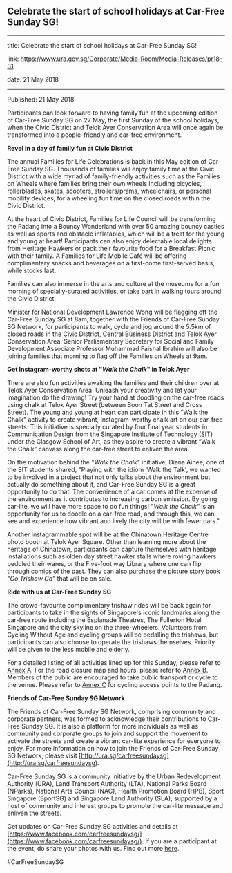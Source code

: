 ## Celebrate the start of school holidays at Car-Free Sunday SG!

---

title: Celebrate the start of school holidays at Car-Free Sunday SG!

link: https://www.ura.gov.sg/Corporate/Media-Room/Media-Releases/pr18-31

date: 21 May 2018

---

Published: 21 May 2018

Participants can look forward to having family fun at the upcoming edition of Car-Free Sunday SG on 27 May, the first Sunday of the school holidays, when the Civic District and Telok Ayer Conservation Area will once again be transformed into a people-friendly and car-free environment.

**Revel in a day of family fun at Civic District**

The annual Families for Life Celebrations is back in this May edition of Car-Free Sunday SG. Thousands of families will enjoy family time at the Civic District with a wide myriad of family-friendly activities such as the Families on Wheels where families bring their own wheels including bicycles, rollerblades, skates, scooters, strollers/prams, wheelchairs, or personal mobility devices, for a wheeling fun time on the closed roads within the Civic District.

At the heart of Civic District, Families for Life Council will be transforming the Padang into a Bouncy Wonderland with over 50 amazing bouncy castles as well as sports and obstacle inflatables, which will be a treat for the young and young at heart! Participants can also enjoy delectable local delights from Heritage Hawkers or pack their favourite food for a Breakfast Picnic with their family. A Families for Life Mobile Café will be offering complimentary snacks and beverages on a first-come first-served basis, while stocks last.

Families can also immerse in the arts and culture at the museums for a fun morning of specially-curated activities, or take part in walking tours around the Civic District.

Minister for National Development Lawrence Wong will be flagging off the Car-Free Sunday SG at 8am, together with the Friends of Car-Free Sunday SG Network, for participants to walk, cycle and jog around the 5.5km of closed roads in the Civic District, Central Business District and Telok Ayer Conservation Area. Senior Parliamentary Secretary for Social and Family Development Associate Professor Muhammad Faishal Ibrahim will also be joining families that morning to flag off the Families on Wheels at 9am.

**Get Instagram-worthy shots at "_Walk the Chalk_" in Telok Ayer**

There are also fun activities awaiting the families and their children over at Telok Ayer Conservation Area. Unleash your creativity and let your imagination do the drawing! Try your hand at doodling on the car-free roads using chalk at Telok Ayer Street (between Boon Tat Street and Cross Street). The young and young at heart can participate in this "Walk the Chalk" activity to create vibrant, Instagram-worthy chalk art on our car-free streets. This initiative is specially curated by four final year students in Communication Design from the Singapore Institute of Technology (SIT) under the Glasgow School of Art, as they aspire to create a vibrant “Walk the Chalk” canvass along the car-free street to enliven the area.

On the motivation behind the "_Walk the Chalk_" initiative, Diana Ainee, one of the SIT students shared, "Playing with the idiom ‘Walk the Talk', we wanted to be involved in a project that not only talks about the environment but actually do something about it, and Car-Free Sunday SG is a great opportunity to do that! The convenience of a car comes at the expense of the environment as it contributes to increasing carbon emission. By going car-lite, we will have more space to do fun things! "_Walk the Chalk"_ is an opportunity for us to doodle on a car-free road, and through this, we can see and experience how vibrant and lively the city will be with fewer cars."

Another instagrammable spot will be at the Chinatown Heritage Centre photo booth at Telok Ayer Square. Other than learning more about the heritage of Chinatown, participants can capture themselves with heritage installations such as olden day street hawker stalls where roving hawkers peddled their wares, or the Five-foot way Library where one can flip through comics of the past. They can also purchase the picture story book "_Go Trishaw Go_" that will be on sale.

**Ride with us at Car-Free Sunday SG**

The crowd-favourite complimentary trishaw rides will be back again for participants to take in the sights of Singapore's iconic landmarks along the car-free route including the Esplanade Theatres, The Fullerton Hotel Singapore and the city skyline on the three-wheelers. Volunteers from Cycling Without Age and cycling groups will be pedalling the trishaws, but participants can also choose to operate the trishaws themselves. Priority will be given to the less mobile and elderly.

For a detailed listing of all activities lined up for this Sunday, please refer to [Annex A](https://www.ura.gov.sg/-/media/Corporate/Media-Room/2018/May/pr18-31a.pdf). For the road closure map and hours, please refer to [Annex B](https://www.ura.gov.sg/-/media/Corporate/Media-Room/2018/May/pr18-31b.pdf). Members of the public are encouraged to take public transport or cycle to the venue. Please refer to [Annex C](https://www.ura.gov.sg/-/media/Corporate/Media-Room/2018/May/pr18-31c.pdf) for cycling access points to the Padang.

**Friends of Car-Free Sunday SG Network**

The Friends of Car-Free Sunday SG Network, comprising community and corporate partners, was formed to acknowledge their contributions to Car-Free Sunday SG. It is also a platform for more individuals as well as community and corporate groups to join and support the movement to activate the streets and create a vibrant car-lite experience for everyone to enjoy. For more information on how to join the Friends of Car-Free Sunday SG Network, please visit [http://ura.sg/carfreesundaysg](http://ura.sg/carfreesundaysg).

Car-Free Sunday SG is a community initiative by the Urban Redevelopment Authority (URA), Land Transport Authority (LTA), National Parks Board (NParks), National Arts Council (NAC), Health Promotion Board (HPB), Sport Singapore (SportSG) and Singapore Land Authority (SLA), supported by a host of community and interest groups to promote the car-lite message and enliven the streets.

Get updates on Car-Free Sunday SG activities and details at [https://www.facebook.com/carfreesundaysg/](https://www.facebook.com/carfreesundaysg/). If you are a participant at the event, do share your photos with us. Find out more [here](https://www.ura.gov.sg/Corporate/Get-Involved/Go-Car-Lite/Car-Free-Sunday/CFS/About-CFS).

#CarFreeSundaySG
